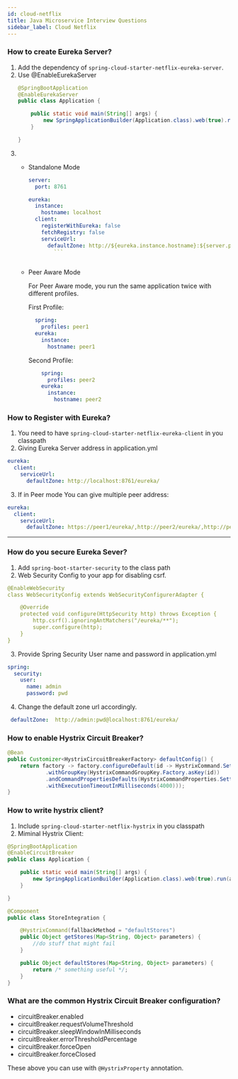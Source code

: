 ```yaml
---
id: cloud-netflix
title: Java Microservice Interview Questions
sidebar_label: Cloud Netflix
---
```


### How to create Eureka Server?
1. Add the dependency of `spring-cloud-starter-netflix-eureka-server`.
1. Use @EnableEurekaServer
    ```java
    @SpringBootApplication
    @EnableEurekaServer
    public class Application {
    
        public static void main(String[] args) {
            new SpringApplicationBuilder(Application.class).web(true).run(args);
        }
    
    }
    ```
1. 
    - Standalone Mode
        ```yaml
        server:
          port: 8761
        
        eureka:
          instance:
            hostname: localhost
          client:
            registerWithEureka: false
            fetchRegistry: false
            serviceUrl:
              defaultZone: http://${eureka.instance.hostname}:${server.port}/eureka/
                ```
            
    - Peer Aware Mode
      
      For Peer Aware mode, you run the same application twice with different profiles.
      
      First Profile:
      ```yaml
        spring:
          profiles: peer1
        eureka:
          instance:
            hostname: peer1
      ```
      Second Profile:
        ```yaml
            spring:
              profiles: peer2
            eureka:
              instance:
                hostname: peer2
    
        ```

### How to Register with Eureka?

1. You need to have `spring-cloud-starter-netflix-eureka-client` in you classpath
2. Giving Eureka Server address in application.yml 
```yaml
eureka:
  client:
    serviceUrl:
      defaultZone: http://localhost:8761/eureka/
```
3. If in Peer mode You can give multiple peer address:
```yaml
eureka:
  client:
    serviceUrl:
      defaultZone: https://peer1/eureka/,http://peer2/eureka/,http://peer3/eureka/
```

---

### How do you secure Eureka Sever?
1. Add `spring-boot-starter-security` to the class path
2. Web Security Config to your app for disabling csrf.
```yaml
@EnableWebSecurity
class WebSecurityConfig extends WebSecurityConfigurerAdapter {

    @Override
    protected void configure(HttpSecurity http) throws Exception {
        http.csrf().ignoringAntMatchers("/eureka/**");
        super.configure(http);
    }
}
```
3. Provide Spring Security User name and password in application.yml
```yaml
spring:
  security:
    user:
      name: admin
      password: pwd
```
4. Change the default zone url accordingly.
```yaml
 defaultZone:  http://admin:pwd@localhost:8761/eureka/
```

### How to enable Hystrix Circuit Breaker?

```java
@Bean
public Customizer<HystrixCircuitBreakerFactory> defaultConfig() {
    return factory -> factory.configureDefault(id -> HystrixCommand.Setter
            .withGroupKey(HystrixCommandGroupKey.Factory.asKey(id))
            .andCommandPropertiesDefaults(HystrixCommandProperties.Setter()
            .withExecutionTimeoutInMilliseconds(4000)));
}
```

### How to write hystrix client?
1. Include `spring-cloud-starter-netflix-hystrix` in you classpath
2. Miminal Hystrix Client:
```java
@SpringBootApplication
@EnableCircuitBreaker
public class Application {

    public static void main(String[] args) {
        new SpringApplicationBuilder(Application.class).web(true).run(args);
    }

}

@Component
public class StoreIntegration {

    @HystrixCommand(fallbackMethod = "defaultStores")
    public Object getStores(Map<String, Object> parameters) {
        //do stuff that might fail
    }

    public Object defaultStores(Map<String, Object> parameters) {
        return /* something useful */;
    }
}
```

### What are the common Hystrix Circuit Breaker configuration?
- circuitBreaker.enabled
- circuitBreaker.requestVolumeThreshold
- circuitBreaker.sleepWindowInMilliseconds
- circuitBreaker.errorThresholdPercentage
- circuitBreaker.forceOpen
- circuitBreaker.forceClosed

These above you can use with `@HystrixProperty` annotation.


